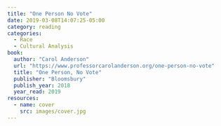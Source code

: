 ```yaml
---
title: "One Person No Vote"
date: 2019-03-08T14:07:25-05:00
category: reading
categories:
  - Race
  - Cultural Analysis
book:
  author: "Carol Anderson"
  url: "https://www.professorcarolanderson.org/one-person-no-vote"
  title: "One Person, No Vote"
  publisher: "Bloomsbury"
  publish_year: 2018
  year_read: 2019
resources:
  - name: cover
    src: images/cover.jpg
---
```


